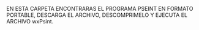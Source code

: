 
EN ESTA CARPETA ENCONTRARAS EL PROGRAMA PSEINT EN FORMATO PORTABLE, DESCARGA EL ARCHIVO, DESCOMPRIMELO Y EJECUTA EL ARCHIVO wxPsint.
